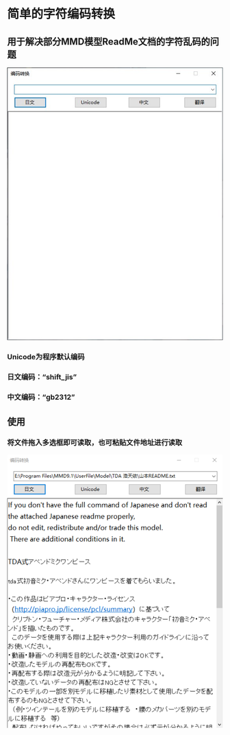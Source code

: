 # 简单的字符编码转换
## 用于解决部分MMD模型ReadMe文档的字符乱码的问题

![程序截图](https://github.com/In-clude/Character-encoding/blob/master/%E6%88%AA%E5%9B%BE/%E7%A8%8B%E5%BA%8F%E6%88%AA%E5%9B%BE0.jpg?raw=true)

### Unicode为程序默认编码
### 日文编码：“shift_jis”
### 中文编码：“gb2312”

## 使用
### 将文件拖入多选框即可读取，也可粘贴文件地址进行读取

![使用](https://github.com/In-clude/Character-encoding/blob/master/%E6%88%AA%E5%9B%BE/%E4%BD%BF%E7%94%A8%E8%AF%B4%E6%98%8Egif.gif?raw=true)
